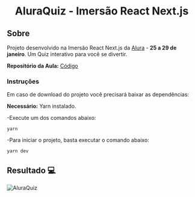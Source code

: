 <h1 align='center'> AluraQuiz - Imersão React Next.js </h1>

## Sobre

Projeto desenvolvido na Imersão React Next.js da [Alura](https://www.alura.com.br/) - **25 a 29 de janeiro**.
Um Quiz interativo para você se divertir.

**Repositório da Aula:** <a href="https://github.com/alura-challenges/aluraquiz-base" target="_blank">Código</a>

### Instruções
Em caso de download do projeto você precisará baixar as dependências:

**Necessário:** Yarn instalado.

-Execute um dos comandos abaixo:
```
yarn
```
-Para iniciar o projeto, basta executar o comando abaixo:

```
yarn dev
```
## Resultado :computer:

![AluraQuiz](https://github.com/thaislsilveira/imersao-react-next.js/blob/main/public/assets/linkedin.gif)



